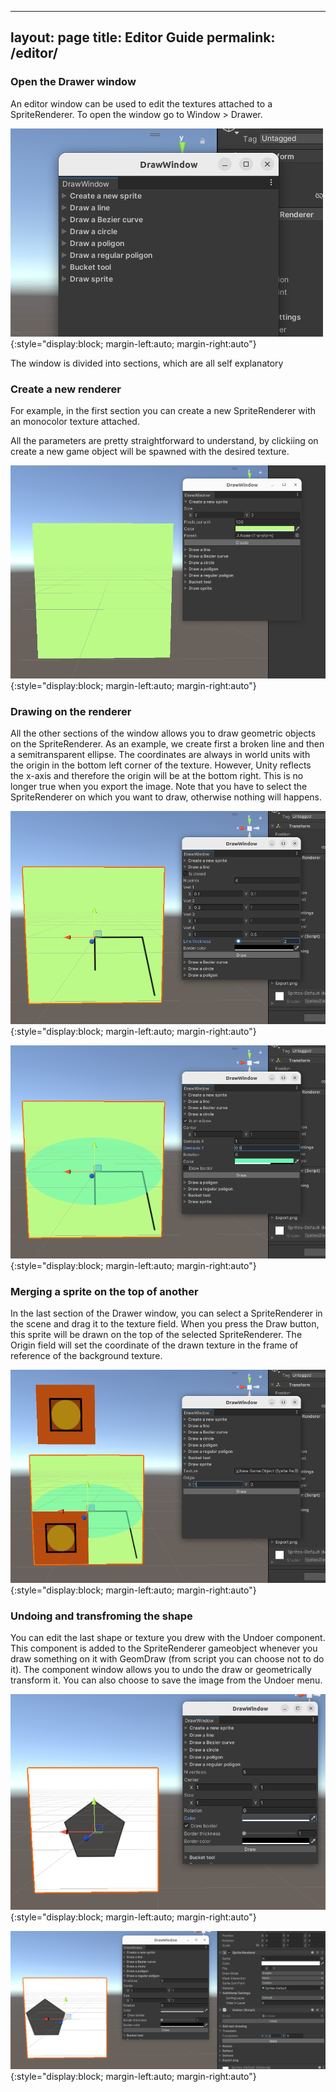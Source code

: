 ----
layout: page
title: Editor Guide
permalink: /editor/
---


### Open the Drawer window

An editor window can be used to edit the textures attached to a SpriteRenderer.
To open the window go to Window > Drawer.

![drawerOpen](images/drawer_open.png){:style="display:block; margin-left:auto; margin-right:auto"}

The window is divided into sections, which are all self explanatory

### Create a new renderer

For example, in the first section you can create a new SpriteRenderer with an monocolor texture attached.

All the parameters are pretty straightforward to understand, by clickiing on create a new game object will be spawned with the desired texture.

![newSprite](images/drawer_new_sprite.png){:style="display:block; margin-left:auto; margin-right:auto"}

### Drawing on the renderer

All the other sections of the window allows you to draw geometric objects on the SpriteRenderer.
As an example, we create first a broken line and then a semitransparent ellipse. The coordinates are always in world units with the origin in the bottom left corner of the texture. However, Unity reflects the x-axis and therefore the origin will be at the bottom right. This is no longer true when you export the image.
Note that you have to select the SpriteRenderer on which you want to draw, otherwise nothing will happens.

![drawerDraw1](images/drawer_broken_line.png){:style="display:block; margin-left:auto; margin-right:auto"}

![drawerDraw2](images/drawer_ellipse.png){:style="display:block; margin-left:auto; margin-right:auto"}


### Merging a sprite on the top of another

In the last section of the Drawer window, you can select a SpriteRenderer in the scene and drag it to the texture field.
When you press the Draw button, this sprite will be drawn on the top of the selected SpriteRenderer. 
The Origin field will set the coordinate of the drawn texture in the frame of reference of the background texture.

![drawerTexture](images/drawer_sprite.png){:style="display:block; margin-left:auto; margin-right:auto"}

### Undoing and transfroming the shape

You can edit the last shape or texture you drew with the Undoer component.
This component is added to the SpriteRenderer gameobject whenever you draw something on it with GeomDraw (from script you can choose not to do it).
The component window allows you to undo the draw or geometrically transform it.
You can also choose to save the image from the Undoer menu.

![drawerUndoer1](images/drawer_undoer1.png){:style="display:block; margin-left:auto; margin-right:auto"}

![drawerUndoer2](images/drawer_undoer2.png){:style="display:block; margin-left:auto; margin-right:auto"}
